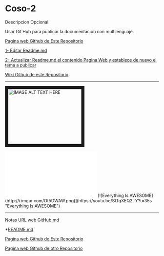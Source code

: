 # Coso-2
Descripcion Opcional


Usar Git Hub para publicar la documentacion con multilenguaje.

[Pagina web Github de Este Repositorio](https://aprendizdemaker.github.io/Web-Your-Languaje-JavaScript/)

[1- Editar Readme.md](https://github.com/AprendizDeMaker/Web-Your-Languaje-JavaScript/edit/master/README.md)

[2- Actualizar Readme.md el contenido Pagina Web y establece de nuevo el tema a publicar ](https://github.com/AprendizDeMaker/Prusa-I3-Hephestos---Maker/generated_pages/new?utf8=%E2%9C%93)

[Wiki Github de este Repositorio](https://github.com/AprendizDeMaker/Prusa-I3-Hephestos---Maker/wiki)

___________________________________________________________________________________________________________________________
<a href="http://www.youtube.com/embed/StTqXEQ2l?rel=0&showinfo=0&controls=1&autoplay=1&start=35
" target="_blank"><img src="http://img.youtube.com/vi/YOUTUBE_VIDEO_ID_HERE/0.jpg" 
alt="IMAGE ALT TEXT HERE" width="240" height="180" border="10" /></a>

<iframe width=”640″ height=”360″ src=”//www.youtube.com/embed/RAGnHADKIIM?rel=0&showinfo=0&controls=1&autoplay=1&start=120” frameborder=”0″ allowfullscreen></iframe>
[![Everything Is AWESOME](http://i.imgur.com/Ot5DWAW.png)](https://youtu.be/StTqXEQ2l-Y?t=35s "Everything Is AWESOME")

<object width="420" height="315"
data="http://www.youtube.com/embed/XGSy3_Czz8k">
</object>

___________________________________________________________________________________________________________________________
[Notas URL web GitHub.md](https://github.com/AprendizDeMaker/Coso-2/blob/master/Notas%20URL%20web%20GitHub.md)

*[README.md](https://github.com/AprendizDeMaker/Coso-2/blob/master/README.md)

[Pagina web Github de Este Repositorio](https://aprendizdemaker.github.io/Coso-2/)

[Pagina web Github de otro Repositorio](https://aprendizdemaker.github.io/Web-Your-Languaje-JavaScript/)
